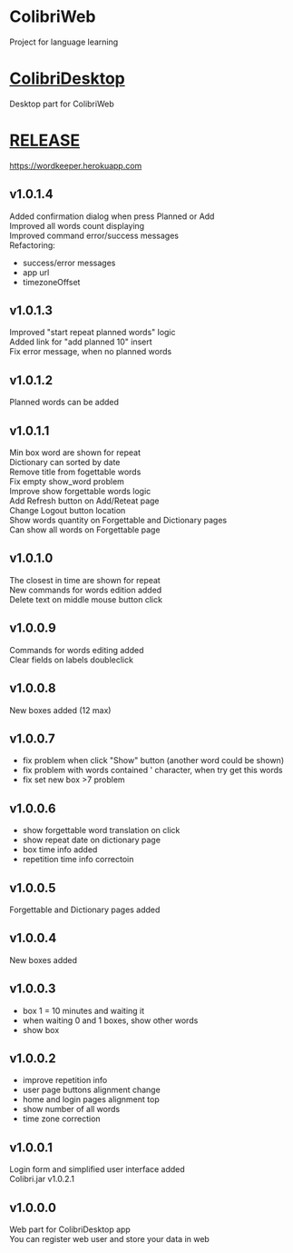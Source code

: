 # ColibriWeb
Project for language learning

# [ColibriDesktop](https://github.com/olegGit42/LangLearnDesktop)
Desktop part for ColibriWeb

# [RELEASE](https://wordkeeper.herokuapp.com)
https://wordkeeper.herokuapp.com

## v1.0.1.4
Added confirmation dialog when press Planned or Add  
Improved all words count displaying  
Improved command error/success messages  
Refactoring:
 - success/error messages
 - app url
 - timezoneOffset

## v1.0.1.3
Improved "start repeat planned words" logic  
Added link for "add planned 10" insert  
Fix error message, when no planned words

## v1.0.1.2
Planned words can be added

## v1.0.1.1
Min box word are shown for repeat  
Dictionary can sorted by date  
Remove title from fogettable words  
Fix empty show_word problem  
Improve show forgettable words logic  
Add Refresh button on Add/Reteat page  
Change Logout button location  
Show words quantity on Forgettable and Dictionary pages  
Can show all words on Forgettable page

## v1.0.1.0
The closest in time are shown for repeat  
New commands for words edition added  
Delete text on middle mouse button click

## v1.0.0.9
Commands for words editing added  
Clear fields on labels doubleclick

## v1.0.0.8
New boxes added (12 max)

## v1.0.0.7
 - fix problem when click "Show" button (another word could be shown)
 - fix problem with words contained ' character, when try get this words
 - fix set new box >7 problem

## v1.0.0.6
 - show forgettable word translation on click
 - show repeat date on dictionary page
 - box time info added
 - repetition time info correctoin

## v1.0.0.5
Forgettable and Dictionary pages added

## v1.0.0.4
New boxes added

## v1.0.0.3
 - box 1 = 10 minutes and waiting it
 - when waiting 0 and 1 boxes, show other words
 - show box

## v1.0.0.2
 - improve repetition info
 - user page buttons alignment change
 - home and login pages alignment top
 - show number of all words
 - time zone correction

## v1.0.0.1
Login form and simplified user interface added  
Colibri.jar v1.0.2.1

## v1.0.0.0
Web part for ColibriDesktop app  
You can register web user and store your data in web